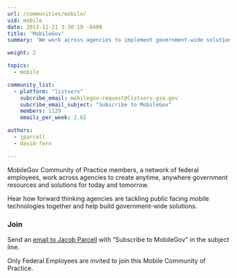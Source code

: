 ```yaml
---
url: /communities/mobile/
uid: mobile
date: 2013-11-21 3:30:19 -0400
title: 'MobileGov'
summary: 'We work across agencies to implement government-wide solutions for making mobile technologies better.'

weight: 2

topics:
  - mobile

community_list:
  - platform: "listserv"
    subcribe_email: mobilegov-request@listserv.gsa.gov
    subcribe_email_subject: "Subscribe to MobileGov"
    members: 1129
    emails_per_week: 2.62

authors:
  - jparcell
  - david-fern

---
```


MobileGov Community of Practice members, a network of federal employees, work across agencies to create anytime, anywhere government resources and solutions for today and tomorrow.

Hear how forward thinking agencies are tackling public facing mobile technologies together and help build government-wide solutions.

### Join
Send an [email to Jacob Parcell](mailto:mobilegov-request@listserv.gsa.gov) with “Subscribe to MobileGov” in the subject line.

Only Federal Employees are invited to join this Mobile Community of Practice.
